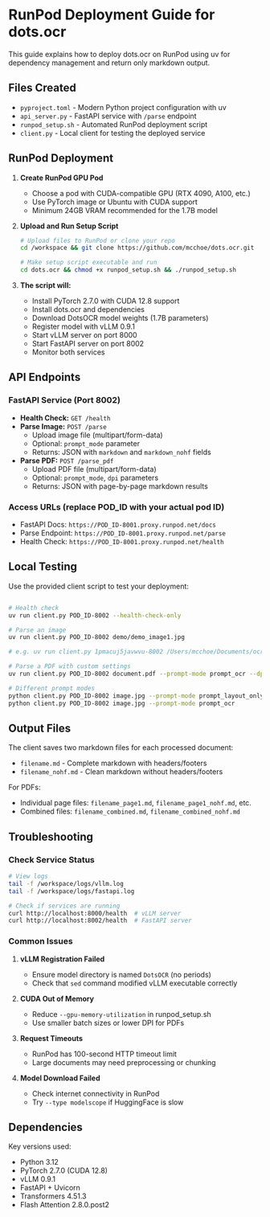 # RunPod Deployment Guide for dots.ocr

This guide explains how to deploy dots.ocr on RunPod using uv for dependency management and return only markdown output.

## Files Created

- `pyproject.toml` - Modern Python project configuration with uv
- `api_server.py` - FastAPI service with `/parse` endpoint 
- `runpod_setup.sh` - Automated RunPod deployment script
- `client.py` - Local client for testing the deployed service

## RunPod Deployment

1. **Create RunPod GPU Pod**
   - Choose a pod with CUDA-compatible GPU (RTX 4090, A100, etc.)
   - Use PyTorch image or Ubuntu with CUDA support
   - Minimum 24GB VRAM recommended for the 1.7B model

2. **Upload and Run Setup Script**
   ```bash
   # Upload files to RunPod or clone your repo
   cd /workspace && git clone https://github.com/mcchoe/dots.ocr.git
   
   # Make setup script executable and run
   cd dots.ocr && chmod +x runpod_setup.sh && ./runpod_setup.sh
   
   ```

3. **The script will:**
   - Install PyTorch 2.7.0 with CUDA 12.8 support
   - Install dots.ocr and dependencies
   - Download DotsOCR model weights (1.7B parameters)
   - Register model with vLLM 0.9.1
   - Start vLLM server on port 8000
   - Start FastAPI server on port 8002
   - Monitor both services

## API Endpoints

### FastAPI Service (Port 8002)

- **Health Check:** `GET /health`
- **Parse Image:** `POST /parse`
  - Upload image file (multipart/form-data)
  - Optional: `prompt_mode` parameter
  - Returns: JSON with `markdown` and `markdown_nohf` fields
- **Parse PDF:** `POST /parse_pdf` 
  - Upload PDF file (multipart/form-data)
  - Optional: `prompt_mode`, `dpi` parameters
  - Returns: JSON with page-by-page markdown results

### Access URLs (replace POD_ID with your actual pod ID)

- FastAPI Docs: `https://POD_ID-8001.proxy.runpod.net/docs`
- Parse Endpoint: `https://POD_ID-8001.proxy.runpod.net/parse`
- Health Check: `https://POD_ID-8001.proxy.runpod.net/health`

## Local Testing

Use the provided client script to test your deployment:

```bash

# Health check
uv run client.py POD_ID-8002 --health-check-only

# Parse an image
uv run client.py POD_ID-8002 demo/demo_image1.jpg

# e.g. uv run client.py 1pmacuj5javwvu-8002 /Users/mcchoe/Documents/ocr_test/test10.png

# Parse a PDF with custom settings
uv run client.py POD_ID-8002 document.pdf --prompt-mode prompt_ocr --dpi 300 --output-dir results/

# Different prompt modes
python client.py POD_ID-8002 image.jpg --prompt-mode prompt_layout_only_en  # Layout detection only
python client.py POD_ID-8002 image.jpg --prompt-mode prompt_ocr             # Text extraction only
```

## Output Files

The client saves two markdown files for each processed document:
- `filename.md` - Complete markdown with headers/footers
- `filename_nohf.md` - Clean markdown without headers/footers

For PDFs:
- Individual page files: `filename_page1.md`, `filename_page1_nohf.md`, etc.
- Combined files: `filename_combined.md`, `filename_combined_nohf.md`

## Troubleshooting

### Check Service Status
```bash
# View logs
tail -f /workspace/logs/vllm.log
tail -f /workspace/logs/fastapi.log

# Check if services are running
curl http://localhost:8000/health  # vLLM server
curl http://localhost:8002/health  # FastAPI server
```

### Common Issues

1. **vLLM Registration Failed**
   - Ensure model directory is named `DotsOCR` (no periods)
   - Check that `sed` command modified vLLM executable correctly

2. **CUDA Out of Memory**
   - Reduce `--gpu-memory-utilization` in runpod_setup.sh
   - Use smaller batch sizes or lower DPI for PDFs

3. **Request Timeouts**
   - RunPod has 100-second HTTP timeout limit
   - Large documents may need preprocessing or chunking

4. **Model Download Failed**
   - Check internet connectivity in RunPod
   - Try `--type modelscope` if HuggingFace is slow

## Dependencies

Key versions used:
- Python 3.12
- PyTorch 2.7.0 (CUDA 12.8)
- vLLM 0.9.1 
- FastAPI + Uvicorn
- Transformers 4.51.3
- Flash Attention 2.8.0.post2
